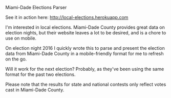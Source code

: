 Miami-Dade Elections Parser

See it in action here: http://local-elections.herokuapp.com

I'm interested in local elections. Miami-Dade County provides great data on election nights, but their website leaves a lot to be desired, and is a chore to use on mobile.

On election night 2016 I quickly wrote this to parse and present the election data from Miami-Dade County in a mobile-friendly format for me to refresh on the go.

Will it work for the next election? Probably, as they've been using the same format for the past two elections.

Please note that the results for state and national contests only reflect votes cast in Miami-Dade County.


